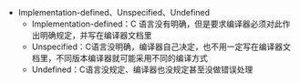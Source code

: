 - Implementation-defined、Unspecified、Undefined
  - Implementation-defined：C 语言没有明确，但是要求编译器必须对此作出明确规定，并写在编译器文档里
  - Unspecified：C语言没明确，编译器自己决定，也不用一定写在编译器文档里，不同版本编译器就可能采用不同的编译方式
  - Undefined：C语言没规定、编译器也没规定甚至没做错误处理
